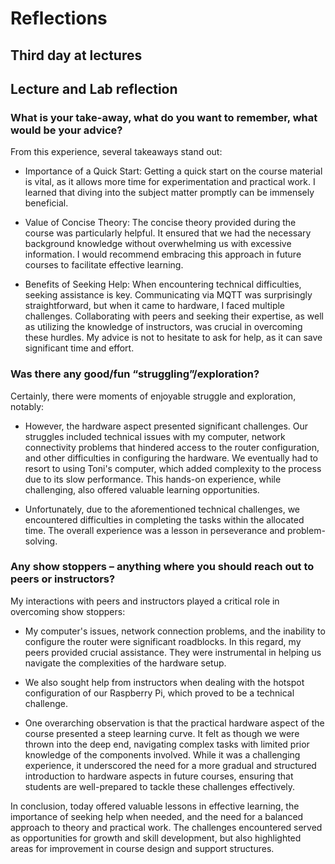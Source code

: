 # Reflections

## Third day at lectures

## Lecture and Lab reflection

### What is your take-away, what do you want to remember, what would be your advice?

From this experience, several takeaways stand out:

  * Importance of a Quick Start: Getting a quick start on the course material is vital, as it allows more time for experimentation and practical work. I learned that diving into the subject matter promptly can be immensely beneficial.

  * Value of Concise Theory: The concise theory provided during the course was particularly helpful. It ensured that we had the necessary background knowledge without overwhelming us with excessive information. I would recommend embracing this approach in future courses to facilitate effective learning.

  * Benefits of Seeking Help: When encountering technical difficulties, seeking assistance is key. Communicating via MQTT was surprisingly straightforward, but when it came to hardware, I faced multiple challenges. Collaborating with peers and seeking their expertise, as well as utilizing the knowledge of instructors, was crucial in overcoming these hurdles. My advice is not to hesitate to ask for help, as it can save significant time and effort.

### Was there any good/fun “struggling”/exploration?

Certainly, there were moments of enjoyable struggle and exploration, notably:

  * However, the hardware aspect presented significant challenges. Our struggles included technical issues with my computer, network connectivity problems that hindered access to the router configuration, and other difficulties in configuring the hardware. We eventually had to resort to using Toni's computer, which added complexity to the process due to its slow performance. This hands-on experience, while challenging, also offered valuable learning opportunities.

  * Unfortunately, due to the aforementioned technical challenges, we encountered difficulties in completing the tasks within the allocated time. The overall experience was a lesson in perseverance and problem-solving.

### Any show stoppers – anything where you should reach out to peers or instructors?

My interactions with peers and instructors played a critical role in overcoming show stoppers:

  * My computer's issues, network connection problems, and the inability to configure the router were significant roadblocks. In this regard, my peers provided crucial assistance. They were instrumental in helping us navigate the complexities of the hardware setup.

  * We also sought help from instructors when dealing with the hotspot configuration of our Raspberry Pi, which proved to be a technical challenge.

  * One overarching observation is that the practical hardware aspect of the course presented a steep learning curve. It felt as though we were thrown into the deep end, navigating complex tasks with limited prior knowledge of the components involved. While it was a challenging experience, it underscored the need for a more gradual and structured introduction to hardware aspects in future courses, ensuring that students are well-prepared to tackle these challenges effectively.

In conclusion, today offered valuable lessons in effective learning, the importance of seeking help when needed, and the need for a balanced approach to theory and practical work. The challenges encountered served as opportunities for growth and skill development, but also highlighted areas for improvement in course design and support structures.
